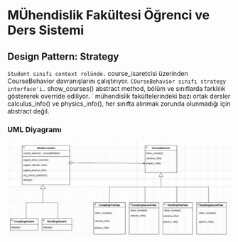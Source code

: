 # MÜhendislik Fakültesi Öğrenci ve Ders Sistemi

## Design Pattern: Strategy
` Student sınıfı context rolünde.
` course_isaretcisi üzerinden CourseBehavior davranışlarını çalıştırıyor.
` COurseBehavior sınıfı strategy interface'i.
` show_courses() abstract method, bölüm ve sınıflarda farklılık göstererek override ediliyor.
` mühendislik fakültelerindeki bazı ortak dersler calculus_info() ve physics_info(), her sınıfta alınmak zorunda olunmadığı için abstract değil.

### UML Diyagramı

![UML Diyagramı](assets/uml.png)
